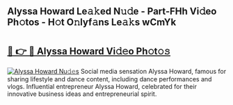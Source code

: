 ## Alyssa Howard Le𝚊𝚔ed N𝚞𝚍e - Part-FHh Vi𝚍eo Ph𝚘tos - H𝚘t O𝚗lyf𝚊ns Le𝚊𝚔s wCmYk

# <h2><a href="http://hf8wbr.feru.top/?c=Alyssa+Howard">🔗 👉 🔴 Alyssa Howard Vi𝚍𝚎o Ph𝚘t𝚘𝚜</a></h2>

[![Alyssa Howard Nu𝚍𝚎s](https://i.imgur.com/0TWrTi3.gif)](http://hf8wbr.feru.top/?c=Alyssa+Howard)
Social media sensation Alyssa Howard, famous for sharing lifestyle and dance content, including dance performances and vlogs. Influential entrepreneur Alyssa Howard, celebrated for their innovative business ideas and entrepreneurial spirit. 
